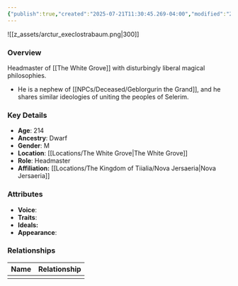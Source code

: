 ```yaml
---
{"publish":true,"created":"2025-07-21T11:30:45.269-04:00","modified":"2025-07-27T17:55:03.032-04:00","published":"2025-07-27T17:55:03.032-04:00","cssclasses":"","Age":"214","Ancestry":"Dwarf","Gender":"M","Location":["[[Locations/The White Grove]]"],"Role":["Headmaster"],"Affiliation":["[[Nova Jersaeria]]"],"Appearances":["[[23 The White Grove- First Semester]]"]}
---
```



![[z_assets/arctur_execlostrabaum.png|300]]

### Overview
Headmaster of [[The White Grove]] with disturbingly liberal magical philosophies.

- He is a nephew of [[NPCs/Deceased/Geblorgurin the Grand]], and he shares similar ideologies of uniting the peoples of Selerim.

### Key Details
- **Age**: 214
- **Ancestry**: Dwarf
- **Gender**: M
- **Location**: [[Locations/The White Grove\|The White Grove]]
- **Role**: Headmaster
- **Affiliation:** [[Locations/The Kingdom of Tiialia/Nova Jersaeria\|Nova Jersaeria]]

### Attributes
- **Voice**: 
- **Traits**: 
- **Ideals:** 
- **Appearance**: 

### Relationships

| Name | Relationship |
| ---- | ------------ |
|      |              |

